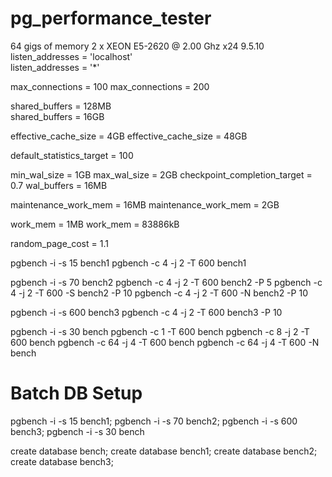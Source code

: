 # pg_performance_tester




64 gigs of memory
2 x XEON E5-2620 @ 2.00 Ghz x24
9.5.10
listen_addresses = 'localhost'          
listen_addresses = '*'          

max_connections = 100
max_connections = 200

shared_buffers = 128MB  
shared_buffers = 16GB


effective_cache_size = 4GB
effective_cache_size = 48GB

default_statistics_target = 100

min_wal_size = 1GB
max_wal_size = 2GB
checkpoint_completion_target = 0.7
wal_buffers = 16MB

maintenance_work_mem = 16MB
maintenance_work_mem = 2GB

work_mem = 1MB
work_mem = 83886kB

random_page_cost = 1.1



pgbench -i -s 15 bench1
pgbench -c 4 -j 2 -T 600 bench1 

pgbench -i -s 70 bench2
pgbench -c 4 -j 2 -T 600 bench2 -P 5
pgbench -c 4 -j 2 -T 600 -S bench2 -P 10
pgbench -c 4 -j 2 -T 600 -N bench2 -P 10


pgbench -i -s 600 bench3
pgbench -c 4 -j 2 -T 600 bench3 -P 10


pgbench -i -s 30 bench
pgbench -c 1 -T 600 bench
pgbench -c 8 -j 2 -T 600 bench
pgbench -c 64 -j 4 -T 600 bench
pgbench -c 64 -j 4 -T 600 -N bench

# Batch DB Setup

pgbench -i -s 15 bench1; pgbench -i -s 70 bench2; pgbench -i -s 600 bench3; pgbench -i -s 30 bench

create database bench;
create database bench1;
create database bench2;
create database bench3;



